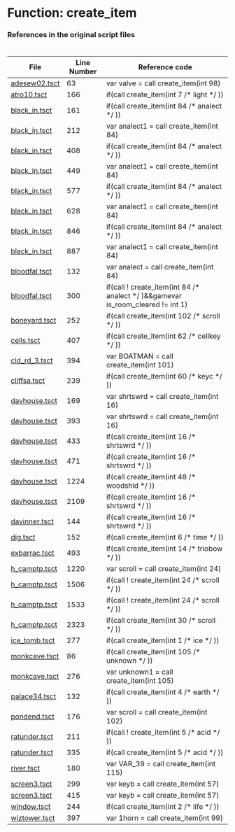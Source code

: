 # Function: create_item
### References in the original script files

#

| File | Line Number | Reference code |
| --- | --- | --- |
| [adesew02.tsct](../../../out/adesew02.tsct#L63) | 63 | var valve = call create_item(int 98) |
| [atro10.tsct](../../../out/atro10.tsct#L166) | 166 | if(call create_item(int 7 /* light */ )) |
| [black_in.tsct](../../../out/black_in.tsct#L161) | 161 | if(call create_item(int 84 /* analect */ )) |
| [black_in.tsct](../../../out/black_in.tsct#L212) | 212 | var analect1 = call create_item(int 84) |
| [black_in.tsct](../../../out/black_in.tsct#L408) | 408 | if(call create_item(int 84 /* analect */ )) |
| [black_in.tsct](../../../out/black_in.tsct#L449) | 449 | var analect1 = call create_item(int 84) |
| [black_in.tsct](../../../out/black_in.tsct#L577) | 577 | if(call create_item(int 84 /* analect */ )) |
| [black_in.tsct](../../../out/black_in.tsct#L628) | 628 | var analect1 = call create_item(int 84) |
| [black_in.tsct](../../../out/black_in.tsct#L846) | 846 | if(call create_item(int 84 /* analect */ )) |
| [black_in.tsct](../../../out/black_in.tsct#L887) | 887 | var analect1 = call create_item(int 84) |
| [bloodfal.tsct](../../../out/bloodfal.tsct#L132) | 132 | var analect = call create_item(int 84) |
| [bloodfal.tsct](../../../out/bloodfal.tsct#L300) | 300 | if(call ! create_item(int 84 /* analect */ )&&gamevar is_room_cleared != int 1) |
| [boneyard.tsct](../../../out/boneyard.tsct#L252) | 252 | if(call create_item(int 102 /* scroll */ )) |
| [cells.tsct](../../../out/cells.tsct#L407) | 407 | if(call create_item(int 62 /* cellkey */ )) |
| [cld_rd_3.tsct](../../../out/cld_rd_3.tsct#L394) | 394 | var BOATMAN = call create_item(int 101) |
| [cliffsa.tsct](../../../out/cliffsa.tsct#L239) | 239 | if(call create_item(int 60 /* keyc */ )) |
| [davhouse.tsct](../../../out/davhouse.tsct#L169) | 169 | var shrtswrd = call create_item(int 16) |
| [davhouse.tsct](../../../out/davhouse.tsct#L393) | 393 | var shrtswrd = call create_item(int 16) |
| [davhouse.tsct](../../../out/davhouse.tsct#L433) | 433 | if(call create_item(int 16 /* shrtswrd */ )) |
| [davhouse.tsct](../../../out/davhouse.tsct#L471) | 471 | if(call create_item(int 16 /* shrtswrd */ )) |
| [davhouse.tsct](../../../out/davhouse.tsct#L1224) | 1224 | if(call create_item(int 48 /* woodshld */ )) |
| [davhouse.tsct](../../../out/davhouse.tsct#L2109) | 2109 | if(call create_item(int 16 /* shrtswrd */ )) |
| [davinner.tsct](../../../out/davinner.tsct#L144) | 144 | if(call create_item(int 16 /* shrtswrd */ )) |
| [dig.tsct](../../../out/dig.tsct#L152) | 152 | if(call create_item(int 6 /* time */ )) |
| [exbarrac.tsct](../../../out/exbarrac.tsct#L493) | 493 | if(call create_item(int 14 /* triobow */ )) |
| [h_camptp.tsct](../../../out/h_camptp.tsct#L1220) | 1220 | var scroll = call create_item(int 24) |
| [h_camptp.tsct](../../../out/h_camptp.tsct#L1506) | 1506 | if(call ! create_item(int 24 /* scroll */ )) |
| [h_camptp.tsct](../../../out/h_camptp.tsct#L1533) | 1533 | if(call ! create_item(int 24 /* scroll */ )) |
| [h_camptp.tsct](../../../out/h_camptp.tsct#L2323) | 2323 | if(call create_item(int 30 /* scroll */ )) |
| [ice_tomb.tsct](../../../out/ice_tomb.tsct#L277) | 277 | if(call create_item(int 1 /* ice */ )) |
| [monkcave.tsct](../../../out/monkcave.tsct#L86) | 86 | if(call create_item(int 105 /* unknown */ )) |
| [monkcave.tsct](../../../out/monkcave.tsct#L276) | 276 | var unknown1 = call create_item(int 105) |
| [palace34.tsct](../../../out/palace34.tsct#L132) | 132 | if(call create_item(int 4 /* earth */ )) |
| [pondend.tsct](../../../out/pondend.tsct#L176) | 176 | var scroll = call create_item(int 102) |
| [ratunder.tsct](../../../out/ratunder.tsct#L211) | 211 | if(call ! create_item(int 5 /* acid */ )) |
| [ratunder.tsct](../../../out/ratunder.tsct#L335) | 335 | if(call create_item(int 5 /* acid */ )) |
| [river.tsct](../../../out/river.tsct#L180) | 180 | var VAR_39 = call create_item(int 115) |
| [screen3.tsct](../../../out/screen3.tsct#L299) | 299 | var keyb = call create_item(int 57) |
| [screen3.tsct](../../../out/screen3.tsct#L415) | 415 | var keyb = call create_item(int 57) |
| [window.tsct](../../../out/window.tsct#L244) | 244 | if(call create_item(int 2 /* life */ )) |
| [wiztower.tsct](../../../out/wiztower.tsct#L397) | 397 | var 1horn = call create_item(int 99) |
